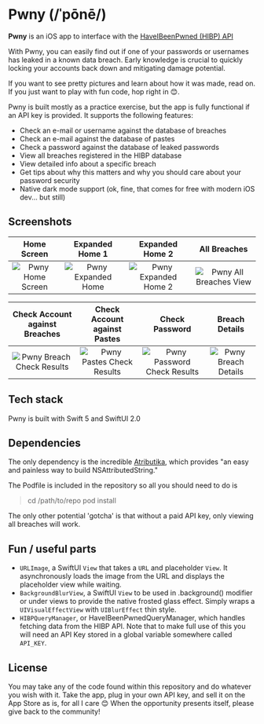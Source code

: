 # Pwny (/ˈpōnē/) 

**Pwny** is an iOS app to interface with the [HaveIBeenPwned (HIBP) API](https://haveibeenpwned.com/API/v3) 

With Pwny, you can easily find out if one of your passwords or usernames has leaked in a known data breach. Early knowledge is crucial to quickly locking your accounts back down and mitigating damage potential.

If you want to see pretty pictures and learn about how it was made, read on. If you just want to play with fun code, hop right in 😊. 

Pwny is built mostly as a practice exercise, but the app is fully functional if an API key is provided. It supports the following features:

- Check an e-mail or username against the database of breaches
- Check an e-mail against the database of pastes
- Check a password against the database of leaked passwords
- View all breaches registered in the HIBP database
- View detailed info about a specific breach
- Get tips about why this matters and why you should care about your password security
- Native dark mode support (ok, fine, that comes for free with modern iOS dev... but still)

## Screenshots

Home Screen         |  Expanded Home 1 | Expanded Home 2 | All Breaches
:-------------------------:|:-------------------------:|:-------------------------:|:------------------------:
![Pwny Home Screen](https://tarrouye.net/portfolio/assets/pwny/main_screen.PNG)  |  ![Pwny Expanded Home](https://tarrouye.net/portfolio/assets/pwny/main_expanded_1.PNG) | ![Pwny Expanded Home 2](https://tarrouye.net/portfolio/assets/pwny/main_expanded_2.PNG) | ![Pwny All Breaches View](https://tarrouye.net/portfolio/assets/pwny/all_breaches.PNG)




Check Account against Breaches |  Check Account against Pastes | Check Password | Breach Details
:-------------------------:|:-------------------------:|:-------------------------:|:---------------:
![Pwny Breach Check Results](https://tarrouye.net/portfolio/assets/pwny/breach_check_results.PNG)  |  ![Pwny Pastes Check Results](https://tarrouye.net/portfolio/assets/pwny/paste_check_result.PNG) | ![Pwny Password Check Results](https://tarrouye.net/portfolio/assets/pwny/password_check_result.PNG) | ![Pwny Breach Details](https://tarrouye.net/portfolio/assets/pwny/breach_details.PNG)


## Tech stack

Pwny is built with Swift 5 and SwiftUI 2.0

## Dependencies

The only dependency is the incredible [Atributika](https://github.com/psharanda/Atributika), which provides "an easy and painless way to build NSAttributedString."

The Podfile is included in the repository so all you should need to do is 

> cd /path/to/repo
> pod install

The only other potential 'gotcha' is that without a paid API key, only viewing all breaches will work. 

## Fun / useful parts

 - `URLImage`, a SwiftUI `View` that takes a `URL` and placeholder `View`. It asynchronously loads the image from the URL and displays the placeholder view while waiting. 
 - `BackgroundBlurView`, a SwiftUI `View` to be used in .background() modifier or under views to provide the native frosted glass effect. Simply wraps a `UIVisualEffectView` with `UIBlurEffect` thin style.
 - `HIBPQueryManager`, or HaveIBeenPwnedQueryManager, which handles fetching data from the HIBP API. Note that to make full use of this you will need an API Key stored in a global variable somewhere called `API_KEY`. 

## License
You may take any of the code found within this repository and do whatever you wish with it. Take the app, plug in your own API key, and sell it on the App Store as is, for all I care 😊 When the opportunity presents itself, please give back to the community! 

